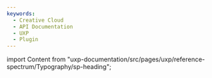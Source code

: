 ```yaml
---
keywords:
  - Creative Cloud
  - API Documentation
  - UXP
  - Plugin
---
```



import Content from "uxp-documentation/src/pages/uxp/reference-spectrum/Typography/sp-heading";

<Content query="product=xd"/>
